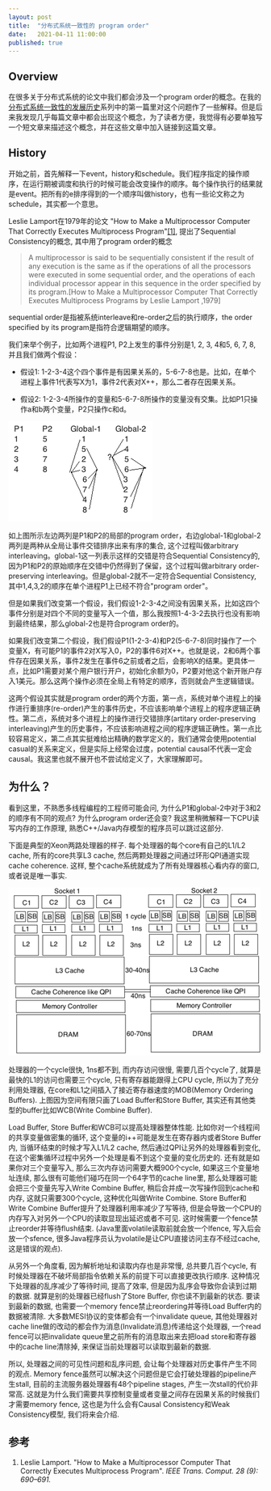 ```yaml
---
layout: post
title:  "分布式系统一致性的 program order"
date:   2021-04-11 11:00:00
published: true
---
```


## Overview

在很多关于分布式系统的论文中我们都会涉及一个program order的概念。在我的[分布式系统一致性的发展历史](/history-of-distributed-systems-1)系列中的第一篇里对这个问题作了一些解释。但是后来我发现几乎每篇文章中都会出现这个概念，为了读者方便，我觉得有必要单独写一个短文章来描述这个概念，并在这些文章中加入链接到这篇文章。

## History

开始之前，首先解释一下event，history和schedule。我们程序指定的操作顺序，在运行期被调度和执行的时候可能会改变操作的顺序。每个操作执行的结果就是event。把所有的e排序得到的一个顺序叫做history，也有一些论文称之为schedule，其实都一个意思。

Leslie Lamport在1979年的论文 "How to Make a Multiprocessor Computer That Correctly Executes Multiprocess Program"[[1]](#参考), 提出了Sequential Consistency的概念, 其中用了program order的概念

>    A multiprocessor is said to be sequentially consistent if the result of any execution is the same as if the operations of all the processors were executed in some sequential order, and the operations of each individual processor appear in this sequence in the order specified by its program.[How to Make a Multiprocessor Computer That Correctly Executes Multiprocess Programs by Leslie Lamport ,1979]

sequential order是指被系统interleave和re-order之后的执行顺序，the order specified by its program是指符合逻辑期望的顺序。

我们来举个例子，比如两个进程P1, P2上发生的事件分别是1, 2, 3, 4和5, 6, 7, 8, 并且我们做两个假设：

* 假设1: 1-2-3-4这个四个事件是有因果关系的，5-6-7-8也是。比如，在单个进程上事件1代表写X为1，事件2代表对X++，那么二者存在因果关系。

* 假设2: 1-2-3-4所操作的变量和5-6-7-8所操作的变量没有交集。比如P1只操作a和b两个变量，P2只操作c和d。

<img src="../images/2015-11-23/sc3.png" max-height="500px">

如上图所示左边两列是P1和P2的局部的program order，右边global-1和global-2两列是两种从全局让事件交错排序出来有序的集合, 这个过程叫做arbitrary interleaving。global-1这一列表示这样的交错是符合Sequential Consistency的, 因为P1和P2的原始顺序在交错中仍然得到了保留，这个过程叫做arbitrary order-preserving interleaving。但是global-2就不一定符合Sequential Consistency, 其中1,4,3,2的顺序在单个进程P1上已经不符合"program order"。

但是如果我们改变第一个假设，我们假设1-2-3-4之间没有因果关系，比如这四个事件分别是对四个不同的变量写入一个值，那么我按照1-4-3-2去执行也没有影响到最终结果，那么global-2也是符合program order的。

如果我们改变第二个假设，我们假设P1(1-2-3-4)和P2(5-6-7-8)同时操作了一个变量X，有可能P1的事件2对X写入0，P2的事件6对X++。也就是说，2和6两个事件存在因果关系，事件2发生在事件6之前或者之后，会影响X的结果。更具体一点，比如P1需要对某个用户银行开户，初始化余额为0，P2要对他这个新开账户存入1美元。那么这两个操作必须在全局上有特定的顺序，否则就会产生逻辑错误。

这两个假设其实就是program order的两个方面，第一点，系统对单个进程上的操作进行重排序(re-order)产生的事件历史，不应该影响单个进程上的程序逻辑正确性。第二点，系统对多个进程上的操作进行交错排序(artitary order-preserving interleaving)产生的历史事件，不应该影响进程之间的程序逻辑正确性。第一点比较容易定义，第二点其实挺难给出精确的数学定义的，我们通常会使用potential casual的关系来定义，但是实际上经常会过度，potential causal不代表一定会causal。我这里也就不展开也不尝试给定义了，大家理解即可。

## 为什么？

看到这里，不熟悉多线程编程的工程师可能会问, 为什么P1和global-2中对于3和2的顺序有不同的观点? 为什么program order还会变? 我这里稍微解释一下CPU读写内存的工作原理, 熟悉C++/Java内存模型的程序员可以跳过这部分.

下面是典型的Xeon两路处理器的样子. 每个处理器的每个core有自己的L1/L2 cache, 所有的core共享L3 cache, 然后两颗处理器之间通过环形QPI通道实现cache coherence. 这样, 整个cache系统就成为了所有处理器核心看内存的窗口, 或者说是唯一事实.

<img src="../images/2015-11-23/sc4.png" max-height="500px">

处理器的一个cycle很快, 1ns都不到, 而内存访问很慢, 需要几百个cycle了, 就算是最快的L1的访问也需要三个cycle, 只有寄存器能跟得上CPU cycle, 所以为了充分利用处理器, 在core和L1之间插入了接近寄存器速度的MOB(Memory Ordering Buffers). 上图因为空间有限只画了Load Buffer和Store Buffer, 其实还有其他类型的buffer比如WCB(Write Combine Buffer).

Load Buffer, Store Buffer和WCB可以提高处理器整体性能. 比如你对一个线程间的共享变量做密集的循环, 这个变量的i++可能是发生在寄存器内或者Store Buffer内, 当循环结束的时候才写入L1/L2 cache, 然后通过QPI让另外的处理器看到变化, 在这个密集循环过程中另外一个处理是看不到这个变量的变化历史的. 还有就是如果你对三个变量写入, 那么三次内存访问需要大概900个cycle, 如果这三个变量地址连续, 那么很有可能他们碰巧在同一个64字节的cache line里, 那么处理器可能会把三个变量先写入Write Combine Buffer, 稍后合并成一次写操作回到cache和内存, 这就只需要300个cycle, 这种优化叫做Write Combine. Store Buffer和Write Combine Buffer提升了处理器利用率减少了写等待, 但是会导致一个CPU的内存写入对另外一个CPU的读取显现出延迟或者不可见. 这时候需要一个fence禁止reorder并等待flush结束. (Java里面volatile读取前就会放一个lfence, 写入后会放一个sfence, 很多Java程序员认为volatile是让CPU直接访问主存不经过cache, 这是错误的观点).

从另外一个角度看, 因为解析地址和读取内存也是非常慢, 总共要几百个cycle, 有时候处理器在不破坏局部指令依赖关系的前提下可以直接更改执行顺序. 这种情况下处理器的乱序减少了等待时间, 提高了效率, 但是因为乱序会导致你会读到过期的数据. 就算是别的处理器已经flush了Store Buffer, 你也读不到最新的状态. 要读到最新的数据, 也需要一个memory fence禁止reordering并等待Load Buffer内的数据被清除. 大多数MESI协议的变体都会有一个invalidate queue, 其他处理器对cache line做的改动的都会作为消息(Invalidate消息)传递给这个处理器, 一个read fence可以把invalidate queue里之前所有的消息取出来去把load store和寄存器中的cache line清除掉, 来保证当前处理器可以读取到最新的数据.

所以, 处理器之间的可见性问题和乱序问题, 会让每个处理器对历史事件产生不同的观点. Memory fence虽然可以解决这个问题但是它会打破处理器的pipeline产生stall, 目前的主流服务器处理器有48个pipeline stages, 产生一次stall的代价非常高. 这就是为什么我们需要共享控制变量或者变量之间存在因果关系的时候我们才需要memory fence, 这也是为什么会有Causal Consistency和Weak Consistency模型, 我们将来会介绍.


## 参考
1. Leslie Lamport. "How to Make a Multiprocessor Computer That Correctly Executes Multiprocess Program". *IEEE Trans. Comput. 28 (9): 690–691.*

